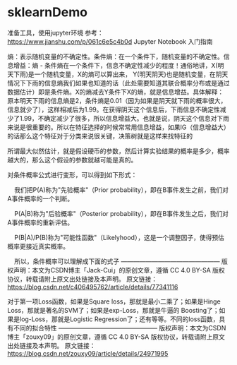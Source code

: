 # sklearnDemo

准备工具，使用jupyter环境
参考：
https://www.jianshu.com/p/061c6e5c4b0d   Jupyter Notebook 入门指南

熵：表示随机变量的不确定性。条件熵：在一个条件下，随机变量的不确定性。信息增益：熵 - 条件熵在一个条件下，信息不确定性减少的程度！通俗地讲，X(明天下雨)是一个随机变量，X的熵可以算出来， Y(明天阴天)也是随机变量，在阴天情况下下雨的信息熵我们如果也知道的话（此处需要知道其联合概率分布或是通过数据估计）即是条件熵。X的熵减去Y条件下X的熵，就是信息增益。具体解释：原本明天下雨的信息熵是2，条件熵是0.01（因为如果是阴天就下雨的概率很大，信息就少了），这样相减后为1.99。在获得阴天这个信息后，下雨信息不确定性减少了1.99，不确定减少了很多，所以信息增益大。也就是说，阴天这个信息对下雨来说是很重要的。所以在特征选择的时候常常用信息增益，如果IG（信息增益大）的话那么这个特征对于分类来说很关键，决策树就是这样来找特征的


所谓最大似然估计，就是假设硬币的参数，然后计算实验结果的概率是多少，概率越大的，那么这个假设的参数就越可能是真的。


对条件概率公式进行变形，可以得到如下形式：


    我们把P(A)称为"先验概率"（Prior probability），即在B事件发生之前，我们对A事件概率的一个判断。

    P(A|B)称为"后验概率"（Posterior probability），即在B事件发生之后，我们对A事件概率的重新评估。

    P(B|A)/P(B)称为"可能性函数"（Likelyhood），这是一个调整因子，使得预估概率更接近真实概率。

    所以，条件概率可以理解成下面的式子
————————————————
版权声明：本文为CSDN博主「Jack-Cui」的原创文章，遵循 CC 4.0 BY-SA 版权协议，转载请附上原文出处链接及本声明。
原文链接：https://blog.csdn.net/c406495762/article/details/77341116


对于第一项Loss函数，如果是Square loss，那就是最小二乘了；如果是Hinge Loss，那就是著名的SVM了；如果是exp-Loss，那就是牛逼的 Boosting了；如果是log-Loss，那就是Logistic Regression了；还有等等。不同的loss函数，具有不同的拟合特性
————————————————
版权声明：本文为CSDN博主「zouxy09」的原创文章，遵循 CC 4.0 BY-SA 版权协议，转载请附上原文出处链接及本声明。
原文链接：https://blog.csdn.net/zouxy09/article/details/24971995




